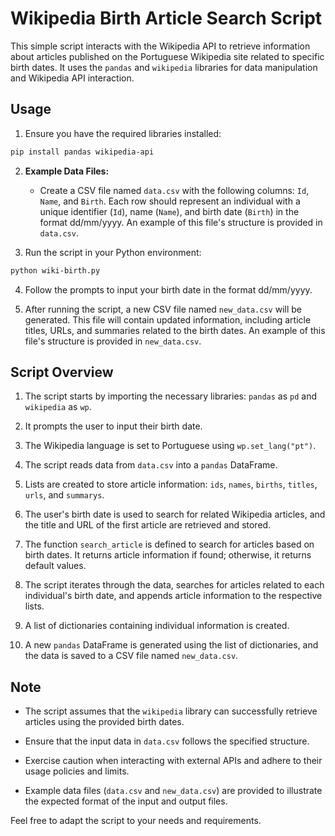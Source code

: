 # Wikipedia Birth Article Search Script

This simple script interacts with the Wikipedia API to retrieve information about articles published on the Portuguese Wikipedia site related to specific birth dates. It uses the `pandas` and `wikipedia` libraries for data manipulation and Wikipedia API interaction.

## Usage

1. Ensure you have the required libraries installed:

```bash
pip install pandas wikipedia-api
```

2. **Example Data Files:**
   - Create a CSV file named `data.csv` with the following columns: `Id`, `Name`, and `Birth`. Each row should represent an individual with a unique identifier (`Id`), name (`Name`), and birth date (`Birth`) in the format dd/mm/yyyy. An example of this file's structure is provided in `data.csv`.

3. Run the script in your Python environment:

```bash
python wiki-birth.py
```

4. Follow the prompts to input your birth date in the format dd/mm/yyyy.

5. After running the script, a new CSV file named `new_data.csv` will be generated. This file will contain updated information, including article titles, URLs, and summaries related to the birth dates. An example of this file's structure is provided in `new_data.csv`.

## Script Overview

1. The script starts by importing the necessary libraries: `pandas` as `pd` and `wikipedia` as `wp`.

2. It prompts the user to input their birth date.

3. The Wikipedia language is set to Portuguese using `wp.set_lang("pt")`.

4. The script reads data from `data.csv` into a `pandas` DataFrame.

5. Lists are created to store article information: `ids`, `names`, `births`, `titles`, `urls`, and `summarys`.

6. The user's birth date is used to search for related Wikipedia articles, and the title and URL of the first article are retrieved and stored.

7. The function `search_article` is defined to search for articles based on birth dates. It returns article information if found; otherwise, it returns default values.

8. The script iterates through the data, searches for articles related to each individual's birth date, and appends article information to the respective lists.

9. A list of dictionaries containing individual information is created.

10. A new `pandas` DataFrame is generated using the list of dictionaries, and the data is saved to a CSV file named `new_data.csv`.

## Note

- The script assumes that the `wikipedia` library can successfully retrieve articles using the provided birth dates.

- Ensure that the input data in `data.csv` follows the specified structure.

- Exercise caution when interacting with external APIs and adhere to their usage policies and limits.

- Example data files (`data.csv` and `new_data.csv`) are provided to illustrate the expected format of the input and output files.

Feel free to adapt the script to your needs and requirements.
